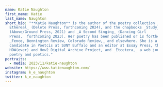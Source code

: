 ```yaml
---
name: Katie Naughton
first_name: Katie
last_name: Naughton
short_bio: "**Katie Naughton** is the author of the poetry collection _The Real
  Ethereal_ (Delete Press, forthcoming 2024), and the chapbooks _Study_
  (Above/Ground Press, 2021) and _A Second Singing_ (Dancing Girl
  Press,  forthcoming 2023). Her poetry has been published or is forthcoming in
  _Fence, Bennington Review, Colorado Review,_ and elsewhere. She is a doctoral
  candidate in Poetcis at SUNY Buffalo and an editor at Essay Press, the
  HOW(ever) and How2 Digital Archive Project, and _Etcetera,_ a web journal of
  poetry and poetics."
portraits:
  - media: 2023/11/katie-naughton
website: https://www.katienaughton.com/
instagram: k_e_naughton
twitter: k_e_naughton
---
```

